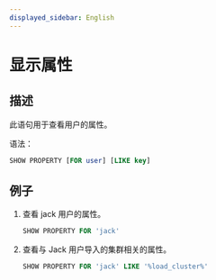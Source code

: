 ```yaml
---
displayed_sidebar: English
---
```


# 显示属性

## 描述

此语句用于查看用户的属性。

语法：

```sql
SHOW PROPERTY [FOR user] [LIKE key]
```

## 例子

1. 查看 jack 用户的属性。

    ```sql
    SHOW PROPERTY FOR 'jack'
    ```

2. 查看与 Jack 用户导入的集群相关的属性。

    ```sql
    SHOW PROPERTY FOR 'jack' LIKE '%load_cluster%'
    ```
